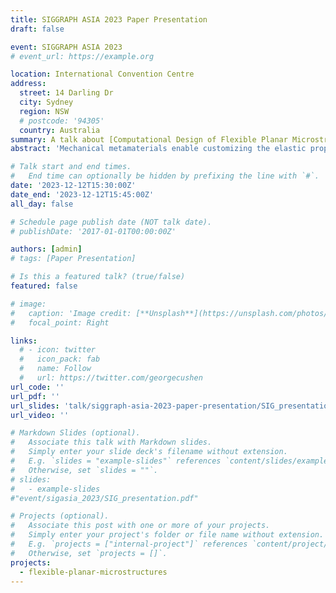 ```yaml
---
title: SIGGRAPH ASIA 2023 Paper Presentation
draft: false 

event: SIGGRAPH ASIA 2023
# event_url: https://example.org

location: International Convention Centre
address:
  street: 14 Darling Dr
  city: Sydney
  region: NSW
  # postcode: '94305'
  country: Australia
summary: A talk about [Computational Design of Flexible Planar Microstructures](publication/flexible-planar-microstructures/).
abstract: 'Mechanical metamaterials enable customizing the elastic properties of physical objects by altering their fine-scale structure. Numerous recent works in graphics, mechanical engineering and computational fabrication have focused on the design of metamaterials with controlled physical properties by optimizing the shape of microstructures. However, our work is the first to comprehensively analyze and design the finite-deformation behaviors of 2D microstructures, which has required several novel computational techniques. We can substantially improve the material property fit for a wide range of properties, achieving a highly linear response. Our optimization simultaneously eliminates the collisions and improves the material property fit.'

# Talk start and end times.
#   End time can optionally be hidden by prefixing the line with `#`.
date: '2023-12-12T15:30:00Z'
date_end: '2023-12-12T15:45:00Z'
all_day: false

# Schedule page publish date (NOT talk date).
# publishDate: '2017-01-01T00:00:00Z'

authors: [admin]
# tags: [Paper Presentation]

# Is this a featured talk? (true/false)
featured: false

# image:
#   caption: 'Image credit: [**Unsplash**](https://unsplash.com/photos/bzdhc5b3Bxs)'
#   focal_point: Right

links:
  # - icon: twitter
  #   icon_pack: fab
  #   name: Follow
  #   url: https://twitter.com/georgecushen
url_code: ''
url_pdf: ''
url_slides: 'talk/siggraph-asia-2023-paper-presentation/SIG_presentation.pdf'
url_video: ''

# Markdown Slides (optional).
#   Associate this talk with Markdown slides.
#   Simply enter your slide deck's filename without extension.
#   E.g. `slides = "example-slides"` references `content/slides/example-slides.md`.
#   Otherwise, set `slides = ""`.
# slides: 
#   - example-slides
#"event/sigasia_2023/SIG_presentation.pdf"

# Projects (optional).
#   Associate this post with one or more of your projects.
#   Simply enter your project's folder or file name without extension.
#   E.g. `projects = ["internal-project"]` references `content/project/deep-learning/index.md`.
#   Otherwise, set `projects = []`.
projects:
  - flexible-planar-microstructures
---
```


<!-- {{% callout note %}}
Click on the **Slides** button above to view the built-in slides feature.
{{% /callout %}}

Slides can be added in a few ways:

- **Create** slides using Wowchemy's [_Slides_](https://wowchemy.com/docs/managing-content/#create-slides) feature and link using `slides` parameter in the front matter of the talk file
- **Upload** an existing slide deck to `static/` and link using `url_slides` parameter in the front matter of the talk file
- **Embed** your slides (e.g. Google Slides) or presentation video on this page using [shortcodes](https://wowchemy.com/docs/writing-markdown-latex/).

Further event details, including [page elements](https://wowchemy.com/docs/writing-markdown-latex/) such as image galleries, can be added to the body of this page. -->
